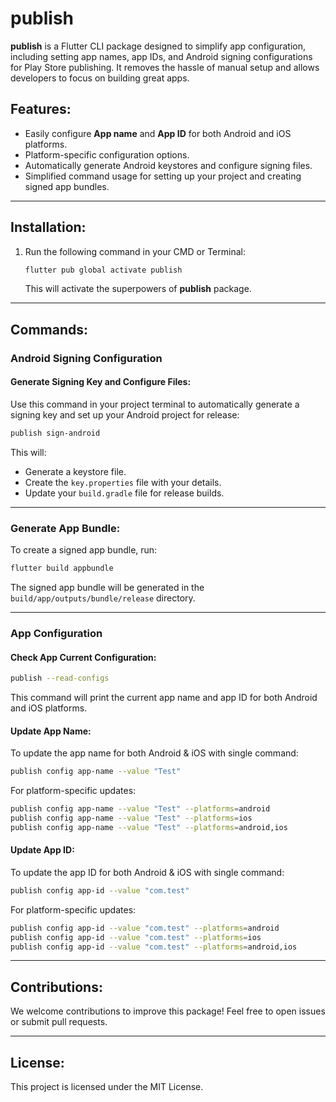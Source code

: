 
# publish

**publish** is a Flutter CLI package designed to simplify app configuration, including setting app names, app IDs, and Android signing configurations for Play Store publishing. It removes the hassle of manual setup and allows developers to focus on building great apps.

## Features:

- Easily configure **App name** and **App ID** for both Android and iOS platforms.
- Platform-specific configuration options.
- Automatically generate Android keystores and configure signing files.
- Simplified command usage for setting up your project and creating signed app bundles.

---

## Installation:

1. Run the following command in your CMD or Terminal:
   ```bash
   flutter pub global activate publish
   ```
   This will activate the superpowers of **publish** package.
---

## Commands:


### Android Signing Configuration

#### Generate Signing Key and Configure Files:
Use this command in your project terminal to automatically generate a signing key and set up your Android project for release:
```bash
publish sign-android
```

This will:
- Generate a keystore file.
- Create the `key.properties` file with your details.
- Update your `build.gradle` file for release builds.

---

### Generate App Bundle:

To create a signed app bundle, run:
```bash
flutter build appbundle
```

The signed app bundle will be generated in the `build/app/outputs/bundle/release` directory.

---

### App Configuration

#### Check App Current Configuration:
```bash
publish --read-configs
```

This command will print the current app name and app ID for both Android and iOS platforms.

#### Update App Name:
To update the app name for both Android & iOS with single command:
```bash
publish config app-name --value "Test"
```

For platform-specific updates:
```bash
publish config app-name --value "Test" --platforms=android
publish config app-name --value "Test" --platforms=ios
publish config app-name --value "Test" --platforms=android,ios
```

#### Update App ID:
To update the app ID for both Android & iOS with single command:
```bash
publish config app-id --value "com.test"
```

For platform-specific updates:
```bash
publish config app-id --value "com.test" --platforms=android
publish config app-id --value "com.test" --platforms=ios
publish config app-id --value "com.test" --platforms=android,ios
```

---

## Contributions:

We welcome contributions to improve this package! Feel free to open issues or submit pull requests.

---

## License:

This project is licensed under the MIT License.
